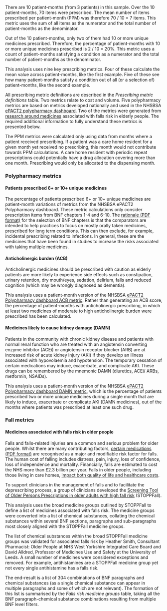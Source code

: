 There are 10 patient-months (from 3 patients) in this sample. Over the 10 patient-months, 70 items were prescribed. The mean number of items prescribed per patient-month (PPM) was therefore 70 / 10 = 7 items. This metric uses the sum of all items as the numerator and the total number of patient-months as the denominator.

Out of the 10 patient-months, only two of them had 10 or more unique medicines prescribed. Therefore, the percentage of patient-months with 10 or more unique medicines prescribed is 2 / 10 = 20%. This metric uses a count of patient-months satisfying a condition as a numerator and the total number of patient-months as the denominator.

This analysis uses nine key prescribing metrics. Four of these calculate the mean value across patient-months, like the first example. Five of these see how many patient-months satisfy a condition out of all (or a selection of) patient-months, like the second example. 

All prescribing metric definitions are described in the _Prescribing metric definitions_ table. Two metrics relate to cost and volume. Five polypharmacy metrics are based on metrics developed nationally and used in the NHSBSA [ePACT2 polypharmacy dashboard](https://www.nhsbsa.nhs.uk/access-our-data-products/epact2/dashboards-and-specifications/medicines-optimisation-polypharmacy). Two of the metrics were generated from [research around medicines](https://www.nice.org.uk/guidance/cg161) associated with falls risk in elderly people.  The required additional information to fully understand these metrics is presented below.

The PPM metrics were calculated only using data from months where a patient received prescribing. If a patient was a care home resident for a given month yet received no prescribing, this month would not contribute towards PPM calculations. A care home resident with periodic repeat prescriptions could potentially have a drug allocation covering more than one month. Prescribing would only be allocated to the dispensing month.  

### Polypharmacy metrics

#### Patients prescribed 6+ or 10+ unique medicines 

The percentage of patients prescribed 6+ or 10+ unique medicines are patient-month variations of metrics from the NHSBSA ePACT2 Polypharmacy dashboard. These metric calculations only consider prescription items from BNF chapters 1-4 and 6-10. The [rationale (PDF format)](https://www.nhsbsa.nhs.uk/sites/default/files/2018-02/PolyPharmacy%20Specification%20v1%200%20July%202017_0.pdf) for the selection of BNF chapters is that the comparators are intended to help practices to focus on mostly orally taken medicines, prescribed for long term conditions. This can then exclude, for example, incidental prescribing related to infections. In general, these are the medicines that have been found in studies to increase the risks associated with taking multiple medicines.

#### Anticholinergic burden (ACB)

Anticholinergic medicines should be prescribed with caution as elderly patients are more likely to experience side effects such as constipation, urinary retention, dry mouth/eyes, sedation, delirium, falls and reduced cognition (which may be wrongly diagnosed as dementia).

This analysis uses a patient-month version of the NHSBSA [ePACT2 Polypharmacy dashboard ACB metric](https://view.officeapps.live.com/op/view.aspx?src=https%3A%2F%2Fwww.nhsbsa.nhs.uk%2Fsites%2Fdefault%2Ffiles%2F2021-02%2FACB1_specification_MH_v1.1_Feb2021.docx&wdOrigin=BROWSELINK). Rather than generating an ACB score, the percentage of patient-months with anticholinergic prescribing, in which at least two medicines of moderate to high anticholinergic burden were prescribed has been calculated.

#### Medicines likely to cause kidney damage (DAMN)

Patients in the community with chronic kidney disease and patients with normal renal function who are treated with an angiotensin converting enzyme inhibitor (ACEi) or angiotensin receptor blocker (ARB) are at increased risk of acute kidney injury (AKI) if they develop an illness associated with hypovolaemia and hypotension. The temporary cessation of certain medications may induce, exacerbate, and complicate AKI. These drugs can be remembered by the mnemonic DAMN (diuretics, ACEi/ ARBs, metformin, NSAIDs).

This analysis uses a patient-month version of the NHSBSA [ePACT2 Polypharmacy dashboard DAMN metric](https://www.nhsbsa.nhs.uk/sites/default/files/2018-02/PolyPharmacy%20Specification%20v1%200%20July%202017_0.pdf), which is the percentage of patients prescribed two or more unique medicines during a single month that are likely to induce, exacerbate or complicate AKI (DAMN medicines), out of the months where patients was prescribed at least one such drug.

### Fall metrics

#### Medicines associated with falls risk in older people

Falls and falls-related injuries are a common and serious problem for older people. Whilst there are many contributing factors, [certain medications (PDF format)](https://pubmed.ncbi.nlm.nih.gov/29396189/) are recognised as a major and modifiable risk factor for falls. The human cost of falling includes distress, pain, injury, loss of confidence, loss of independence and mortality. Financially, falls are estimated to cost the NHS more than £2.3 billion per year. Falls in older people, including those living in care homes, [impact both quality of life and healthcare costs](https://www.nice.org.uk/guidance/cg161). 

To support clinicians in the management of falls and to facilitate the deprescribing process, a group of clinicians developed the [Screening Tool of Older Persons Prescriptions in older adults with high fall risk](https://academic.oup.com/ageing/article/50/4/1189/6043386) (STOPPFall).

This analysis uses the broad medicine groups outlined by STOPPFall to define a list of medicines associated with falls risk. The medicine groups were converted into a list of chemical substances, collating the chemical substances within several BNF sections, paragraphs and sub-paragraphs most closely aligned with the STOPPFall medicine groups. 

The list of chemical substances within the broad STOPPFall medicine groups was validated for associated falls risk by Heather Smith, Consultant Pharmacist: Older People at NHS West Yorkshire Integrated Care Board and David Alldred, Professor of Medicines Use and Safety at the University of Leeds. A small number of medicines were considered exceptions and removed. For example, antihistamines are a STOPPFall medicine group yet not every single antihistamine has a falls risk.

The end-result is a list of 304 combinations of BNF paragraphs and chemical substances (as a single chemical substance can appear in multiple paragraphs and some of which are not relevant). The formation of this list is summarised by the _Falls risk medicine groups_ table, taking all the BNF paragraph-chemical substance combinations resulting from multiple BNF level filters.
